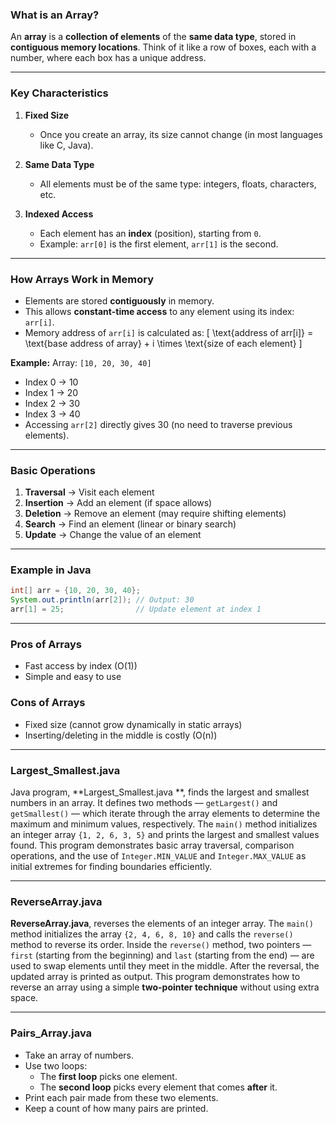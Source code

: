 ### **What is an Array?**

An **array** is a **collection of elements** of the **same data type**, stored in **contiguous memory locations**.
Think of it like a row of boxes, each with a number, where each box has a unique address.

---

### **Key Characteristics**

1. **Fixed Size**

   * Once you create an array, its size cannot change (in most languages like C, Java).
2. **Same Data Type**

   * All elements must be of the same type: integers, floats, characters, etc.
3. **Indexed Access**

   * Each element has an **index** (position), starting from `0`.
   * Example: `arr[0]` is the first element, `arr[1]` is the second.

---

### **How Arrays Work in Memory**

* Elements are stored **contiguously** in memory.
* This allows **constant-time access** to any element using its index: `arr[i]`.
* Memory address of `arr[i]` is calculated as:
  [
  \text{address of arr[i]} = \text{base address of array} + i \times \text{size of each element}
  ]

**Example:**
Array: `[10, 20, 30, 40]`

* Index 0 → 10
* Index 1 → 20
* Index 2 → 30
* Index 3 → 40
* Accessing `arr[2]` directly gives 30 (no need to traverse previous elements).

---

### **Basic Operations**

1. **Traversal** → Visit each element
2. **Insertion** → Add an element (if space allows)
3. **Deletion** → Remove an element (may require shifting elements)
4. **Search** → Find an element (linear or binary search)
5. **Update** → Change the value of an element

---

### **Example in Java**

```java
int[] arr = {10, 20, 30, 40};
System.out.println(arr[2]); // Output: 30
arr[1] = 25;                // Update element at index 1
```

---

### **Pros of Arrays**

* Fast access by index (O(1))
* Simple and easy to use

### **Cons of Arrays**

* Fixed size (cannot grow dynamically in static arrays)
* Inserting/deleting in the middle is costly (O(n))

---

### Largest_Smallest.java

Java program, **Largest_Smallest.java
**, finds the largest and smallest numbers in an array. It defines two methods — `getLargest()` and `getSmallest()` — which iterate through the array elements to determine the maximum and minimum values, respectively. The `main()` method initializes an integer array `{1, 2, 6, 3, 5}` and prints the largest and smallest values found. This program demonstrates basic array traversal, comparison operations, and the use of `Integer.MIN_VALUE` and `Integer.MAX_VALUE` as initial extremes for finding boundaries efficiently.

---
### ReverseArray.java

**ReverseArray.java**, reverses the elements of an integer array. The `main()` method initializes the array `{2, 4, 6, 8, 10}` and calls the `reverse()` method to reverse its order. Inside the `reverse()` method, two pointers — `first` (starting from the beginning) and `last` (starting from the end) — are used to swap elements until they meet in the middle. After the reversal, the updated array is printed as output. This program demonstrates how to reverse an array using a simple **two-pointer technique** without using extra space.

---
### Pairs_Array.java

* Take an array of numbers.
* Use two loops:
  * The **first loop** picks one element.
  * The **second loop** picks every element that comes **after** it.
* Print each pair made from these two elements.
* Keep a count of how many pairs are printed.
